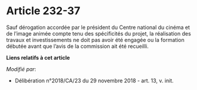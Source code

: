 # Article 232-37

Sauf dérogation accordée par le président du Centre national du cinéma et de l’image animée compte tenu des spécificités du
projet, la réalisation des travaux et investissements ne doit pas avoir été engagée ou la formation débutée avant que l’avis
de la commission ait été recueilli.

**Liens relatifs à cet article**

_Modifié par_:

  - Délibération n°2018/CA/23 du 29 novembre 2018 - art. 13, v. init.
